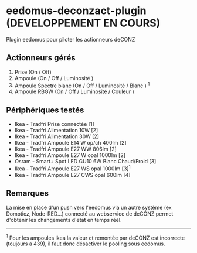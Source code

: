 # eedomus-deconzact-plugin (DEVELOPPEMENT EN COURS)

Plugin eedomus pour piloter les actionneurs deCONZ

## Actionneurs gérés

1. Prise (On / Off) 
2. Ampoule (On / Off / Luminosité   )
3. Ampoule Spectre blanc (On / Off / Luminosité / Blanc ) <sup>1</sup>
4. Ampoule RBGW (On / Off / Luminosité / Couleur )

## Périphériques testés 

* Ikea - Tradfri Prise connectée [1]
* Ikea - Tradfri Alimentation 10W [2]
* Ikea - Tradfri Alimentation 30W [2] 
* Ikea - Tradfri Ampoule E14 W op/ch 400lm [2]
* Ikea - Tradfri Ampoule E27 WW 806lm [2]
* Ikea - Tradfri Ampoule E27 W opal 1000lm [2]
* Osram - Smart+ Spot LED GU10 6W Blanc Chaud/Froid [3]
* Ikea - Tradfri Ampoule E27 WS opal 1000lm [3]<sup>1</sup>
* Ikea - Tradfri Ampoule E27 CWS opal 600lm [4]

## Remarques 
La mise en place d'un push vers l'eedomus via un autre système (ex Domoticz, Node-RED...) connecté au webservice de deCONZ permet d'obtenir les changements d'etat en temps réèl.

---
<sup>1</sup> Pour les ampoules Ikea la valeur ct remontée par deCONZ est incorrecte (toujours a 439), il faut donc désactiver le pooling sous eedomus.

